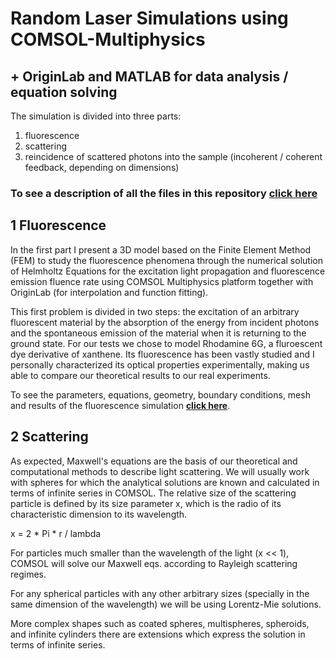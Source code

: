 # Random Laser Simulations using COMSOL-Multiphysics 
## + OriginLab and MATLAB for data analysis / equation solving

The simulation is divided into three parts:
1. fluorescence
2. scattering
3. reincidence of scattered photons into the sample (incoherent / coherent feedback, depending on dimensions)

### To see a description of all the files in this repository **[click here](Files_Description.md)**

## 1 Fluorescence

In the first part I present a 3D model based on the Finite Element Method (FEM) to study the fluorescence phenomena through the numerical solution of Helmholtz Equations for the excitation light propagation and fluorescence emission fluence rate using COMSOL Multiphysics platform together with OriginLab (for interpolation and function fitting). 

This first problem is divided in two steps: the excitation of an arbitrary fluorescent material by the absorption of the energy from incident photons and the spontaneous emission of the material when it is returning to the ground state.
For our tests we chose to model Rhodamine 6G, a fluroescent dye derivative of xanthene. Its fluorescence has been vastly studied and I personally characterized its optical properties experimentally, making us able to compare our theoretical results to our real experiments.

To see the parameters, equations, geometry, boundary conditions, mesh and results of the fluorescence simulation **[click here](Fluorescence_Simulation_Summary.pdf)**.

## 2 Scattering

As expected, Maxwell's equations are the basis of our theoretical and computational methods to describe light scattering. We will usually work with spheres for which the analytical solutions are known and calculated in terms of infinite series in COMSOL.
The relative size of the scattering particle is defined by its size parameter x, which is the radio of its characteristic dimension to its wavelength. 

x = 2 * Pi * r / lambda

For particles much smaller than the wavelength of the light (x << 1), COMSOL will solve our Maxwell eqs. according to Rayleigh scattering regimes.

For any spherical particles with any other arbitrary sizes (specially in the same dimension of the wavelength) we will be using Lorentz-Mie solutions. 

More complex shapes such as coated spheres, multispheres, spheroids, and infinite cylinders there are extensions which express the solution in terms of infinite series.
